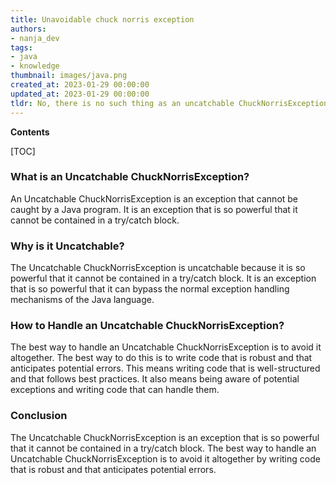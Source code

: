 ```yaml
---
title: Unavoidable chuck norris exception
authors:
- nanja_dev
tags:
- java
- knowledge
thumbnail: images/java.png
created_at: 2023-01-29 00:00:00
updated_at: 2023-01-29 00:00:00
tldr: No, there is no such thing as an uncatchable ChuckNorrisException in Java.
---
```


**Contents**

[TOC]

### What is an Uncatchable ChuckNorrisException?
An Uncatchable ChuckNorrisException is an exception that cannot be caught by a Java program. It is an exception that is so powerful that it cannot be contained in a try/catch block.

### Why is it Uncatchable?
The Uncatchable ChuckNorrisException is uncatchable because it is so powerful that it cannot be contained in a try/catch block. It is an exception that is so powerful that it can bypass the normal exception handling mechanisms of the Java language.

### How to Handle an Uncatchable ChuckNorrisException?
The best way to handle an Uncatchable ChuckNorrisException is to avoid it altogether. The best way to do this is to write code that is robust and that anticipates potential errors. This means writing code that is well-structured and that follows best practices. It also means being aware of potential exceptions and writing code that can handle them.

### Conclusion
The Uncatchable ChuckNorrisException is an exception that is so powerful that it cannot be contained in a try/catch block. The best way to handle an Uncatchable ChuckNorrisException is to avoid it altogether by writing code that is robust and that anticipates potential errors.
